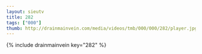 ```yaml
--- 
layout: sieutv
title: 282
tags: ["000"]
thumb: http://drainmainvein.com/media/videos/tmb/000/000/282/player.jpg
---
```

{% include drainmainvein key="282" %} 
